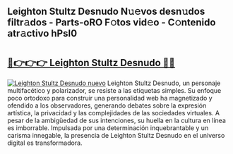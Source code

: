 ## Leighton Stultz Desnudo N𝚞𝚎vos desn𝚞dos filtr𝚊dos - Parts-oRO F𝚘tos vid𝚎o - C𝚘ntenido atr𝚊ctivo hPsI0

# <h2><a href="http://mb8hmj2.tromn.icu/?c=Leighton+Stultz+Desnudo">🔗👉👉👉 Leighton Stultz Desnudo 🔗🔗</a></h2>

[![Leighton Stultz Desnudo nuevo](https://i.imgur.com/pEAQMta.gif)](http://mb8hmj2.tromn.icu/?c=Leighton+Stultz+Desnudo)
Leighton Stultz Desnudo, un personaje multifacético y polarizador, se resiste a las etiquetas simples. Su enfoque poco ortodoxo para construir una personalidad web ha magnetizado y ofendido a los observadores, generando debates sobre la expresión artística, la privacidad y las complejidades de las sociedades virtuales. A pesar de la ambigüedad de sus intenciones, su huella en la cultura en línea es imborrable. Impulsada por una determinación inquebrantable y un carisma innegable, la presencia de Leighton Stultz Desnudo en el universo digital es transformadora.
